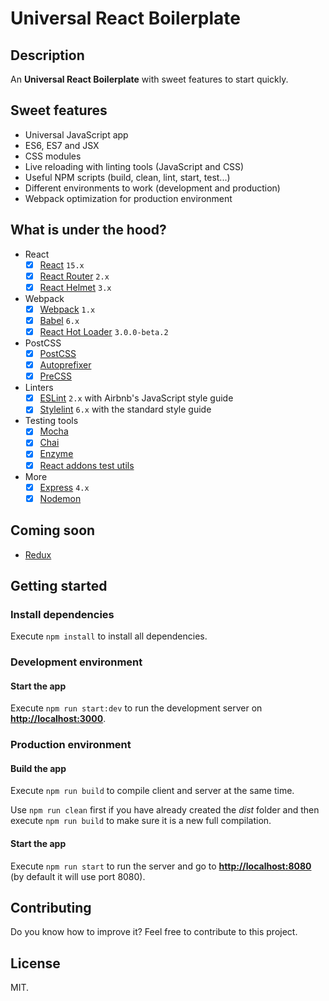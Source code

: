 # Universal React Boilerplate

## Description

An **Universal React Boilerplate** with sweet features to start quickly.

## Sweet features

- Universal JavaScript app
- ES6, ES7 and JSX
- CSS modules
- Live reloading with linting tools (JavaScript and CSS)
- Useful NPM scripts (build, clean, lint, start, test...)
- Different environments to work (development and production)
- Webpack optimization for production environment

## What is under the hood?

- React
  - [x] [React](https://facebook.github.io/react/) `15.x`
  - [x] [React Router](https://github.com/reactjs/react-router) `2.x`
  - [x] [React Helmet](https://github.com/nfl/react-helmet) `3.x`
- Webpack
  - [x] [Webpack](https://webpack.github.io/) `1.x`
  - [x] [Babel](https://babeljs.io/) `6.x`
  - [x] [React Hot Loader](http://gaearon.github.io/react-hot-loader/) `3.0.0-beta.2`
- PostCSS
  - [x] [PostCSS](http://postcss.org/)
  - [x] [Autoprefixer](https://github.com/postcss/autoprefixer)
  - [x] [PreCSS](https://github.com/jonathantneal/precss)
- Linters
  - [x] [ESLint](http://eslint.org/) `2.x` with Airbnb's JavaScript style guide
  - [x] [Stylelint](http://stylelint.io/) `6.x` with the standard style guide
- Testing tools
  - [x] [Mocha](https://mochajs.org/)
  - [x] [Chai](http://chaijs.com/)
  - [x] [Enzyme](http://airbnb.io/enzyme/)
  - [x] [React addons test utils](https://facebook.github.io/react/docs/test-utils.html)
- More
  - [x] [Express](http://expressjs.com/) `4.x`
  - [x] [Nodemon](http://nodemon.io/)

## Coming soon

- [Redux](http://redux.js.org/)

## Getting started

### Install dependencies

Execute `npm install` to install all dependencies.

### Development environment

#### Start the app

Execute `npm run start:dev` to run the development server on **[http://localhost:3000](http://localhost:3000)**.

### Production environment

#### Build the app

Execute `npm run build` to compile client and server at the same time.

Use `npm run clean` first if you have already created the *dist* folder and then execute `npm run build` to make sure it is a new full compilation.

#### Start the app

Execute `npm run start` to run the server and go to **[http://localhost:8080](http://localhost:8080)** (by default it will use port 8080).

## Contributing

Do you know how to improve it? Feel free to contribute to this project.

## License

MIT.
